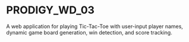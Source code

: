 # PRODIGY_WD_03
A web application for playing Tic-Tac-Toe with user-input player names, dynamic game board generation, win detection, and score tracking.
